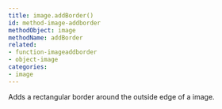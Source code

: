 ```yaml
---
title: image.addBorder()
id: method-image-addborder
methodObject: image
methodName: addBorder
related:
- function-imageaddborder
- object-image
categories:
- image
---
```


Adds a rectangular border around the outside edge of a image.